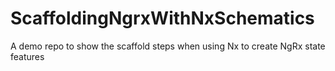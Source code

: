 # ScaffoldingNgrxWithNxSchematics

A demo repo to show the scaffold steps when using Nx to create NgRx state features
